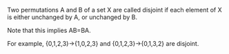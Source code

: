 Two permutations A and B of a set X are called disjoint if each element
of X is either unchanged by A, or unchanged by B.

Note that this implies AB=BA.

For example, {0,1,2,3}-\>{1,0,2,3} and {0,1,2,3}-\>{0,1,3,2} are
disjoint.
